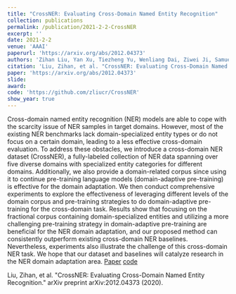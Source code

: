 ```yaml
---
title: "CrossNER: Evaluating Cross-Domain Named Entity Recognition"
collection: publications
permalink: /publication/2021-2-2-CrossNER
excerpt: ''
date: 2021-2-2
venue: 'AAAI'
paperurl: 'https://arxiv.org/abs/2012.04373'
authors: 'Zihan Liu, Yan Xu, Tiezheng Yu, Wenliang Dai, Ziwei Ji, Samuel Cahyawijaya, Andrea Madotto, Pascale Fung'
citation: 'Liu, Zihan, et al. "CrossNER: Evaluating Cross-Domain Named Entity Recognition." arXiv preprint arXiv:2012.04373 (2020).'
paper: 'https://arxiv.org/abs/2012.04373'
slide:
award:
code: 'https://github.com/zliucr/CrossNER'
show_year: true
---
```

Cross-domain named entity recognition (NER) models are able to cope with the scarcity issue of NER samples in target domains. However, most of the existing NER benchmarks lack domain-specialized entity types or do not focus on a certain domain, leading to a less effective cross-domain evaluation. To address these obstacles, we introduce a cross-domain NER dataset (CrossNER), a fully-labeled collection of NER data spanning over five diverse domains with specialized entity categories for different domains. Additionally, we also provide a domain-related corpus since using it to continue pre-training language models (domain-adaptive pre-training) is effective for the domain adaptation. We then conduct comprehensive experiments to explore the effectiveness of leveraging different levels of the domain corpus and pre-training strategies to do domain-adaptive pre-training for the cross-domain task. Results show that focusing on the fractional corpus containing domain-specialized entities and utilizing a more challenging pre-training strategy in domain-adaptive pre-training are beneficial for the NER domain adaptation, and our proposed method can consistently outperform existing cross-domain NER baselines. Nevertheless, experiments also illustrate the challenge of this cross-domain NER task. We hope that our dataset and baselines will catalyze research in the NER domain adaptation area.
[Paper](https://arxiv.org/abs/2012.04373)
[code](https://github.com/zliucr/CrossNER)

Liu, Zihan, et al. "CrossNER: Evaluating Cross-Domain Named Entity Recognition." arXiv preprint arXiv:2012.04373 (2020).